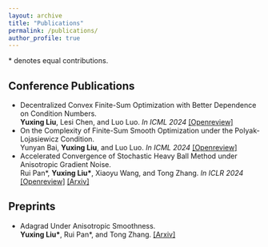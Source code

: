 ```yaml
---
layout: archive
title: "Publications"
permalink: /publications/
author_profile: true
---
```


 \* denotes equal contributions.

## Conference Publications
* Decentralized Convex Finite-Sum Optimization with Better Dependence on Condition Numbers.\
  **Yuxing Liu**, Lesi Chen, and Luo Luo. *In ICML 2024* [[Openreview]](https://openreview.net/forum?id=LLdeUPOUXk)
* On the Complexity of Finite-Sum Smooth Optimization under the Polyak-Lojasiewicz Condition.\
  Yunyan Bai, **Yuxing Liu**, and Luo Luo. *In ICML 2024* [[Openreview]](https://openreview.net/forum?id=leJGQCron2)
* Accelerated Convergence of Stochastic Heavy Ball Method under Anisotropic Gradient Noise. \
  Rui Pan\*, **Yuxing Liu\***, Xiaoyu Wang, and Tong Zhang. *In ICLR 2024* [[Openreview]](https://openreview.net/forum?id=CIqjp9yTDq) [[Arxiv]](https://arxiv.org/abs/2312.14567) 

## Preprints 
* Adagrad Under Anisotropic Smoothness.\
  **Yuxing Liu\***, Rui Pan\*, and Tong Zhang. [[Arxiv]](https://arxiv.org/abs/2406.15244)
